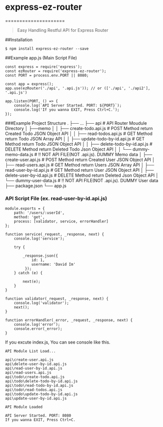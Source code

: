 # express-ez-router
=====================
> Easy Handling Restful API for Express Router

##Installation
    
    $ npm install express-ez-router --save
    
##Example
app.js (Main Script File)

    const express = require('express');
    const ezRouter = require('express-ez-router');
    const PORT = process.env.PORT || 8080;
    
    const app = express();
    app.use(ezRouter('./api', '.api.js')); // or (['./api', './api2'], '.api.js')
    
    app.listen(PORT, () => {
        console.log(`API Server Started. PORT: ${PORT}`);
        console.log('If you wanna EXIT, Press Ctrl+C.');
    });
    
###Example Project Structure
    .
    ├── ...
    ├── api                                 # API Router Moudule Directory
    │   ├──memo
    │   │   ├── create-todo.api.js          # POST Method return Created Todo JSON Object API
    │   │   ├── read-todos.api.js           # GET Method return Todo JSON Array API
    │   │   ├── update-todo-by-id.api.js    # GET Method return Todo JSON Object API
    │   │   ├── delete-todo-by-id.api.js    # DELETE Method return Deleted Todo Json Object API
    │   │   └── dummy-memo-data.js          # !! NOT API FILE(NOT .api.js). DUMMY Memo data 
    │   ├── create-user.api.js              # POST Method return Created User JSON Object API
    │   ├── read-users.api.js               # GET Method return Users JSON Array API 
    │   ├── read-user-by-id.api.js          # GET Method return User JSON Object API
    │   ├── delete-user-by-id.api.js        # DELETE Method return Deleted Json Object API
    │   └── dummy-user-data.js              # !! NOT API FILE(NOT .api.js). DUMMY User data 
    ├── package.json
    └── app.js
    
### API Script File (ex. read-user-by-id.api.js)
    
    module.exports = {
        path: '/users/:userId',
        method: 'get',
        process: [validator, service, errorHandler]
    };
    
    function service(_request, _response, next) {
        console.log('service');
        
        try {
        
            _response.json({
                id: 1,
                username: 'David Im'
             });
        } catch (e) {
        
            next(e);
        }
    }
    
    function validator(_request, _response, next) {
        console.log('validator');
        next();
    }
    
    function errorHandler(_error, _request, _response, next) {
        console.log('error');
        console.error(_error);
    }
    

If you excute index.js, You can see console like this.

    API Module List Load... 
    
    api\create-user.api.js
    api\delete-user-by-id.api.js
    api\read-user-by-id.api.js
    api\read-users.api.js
    api\todo\create-todo.api.js
    api\todo\delete-todo-by-id.api.js
    api\todo\read-todo-by-id.api.js
    api\todo\read-todos.api.js
    api\todo\update-todo-by-id.api.js
    api\update-user-by-id.api.js
    
    API Module Loaded 
    
    API Server Started. PORT: 8080
    If you wanna EXIT, Press Ctrl+C.
    
